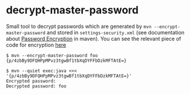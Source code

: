 # decrypt-master-password

Small tool to decrypt passwords which are generated by `mvn --encrypt-master-password` and stored in
`settings-security.xml` (see documentation about [Password Encryption] in maven). You can see the relevant piece of code for encryption [here][code for encryption]

```
$ mvn --encrypt-master-password foo
{p/4zbBy9DFQHPpMPvz3tgwBf1tbXqDYFFbDzkMFTAtE=}
```

```
$ mvn --quiet exec:java <<< '{p/4zbBy9DFQHPpMPvz3tgwBf1tbXqDYFFbDzkMFTAtE=}'
Encrypted password:
Decrypted password: foo
```

[Password Encryption]: https://maven.apache.org/guides/mini/guide-encryption.html
[code for encryption]: https://github.com/apache/maven/blob/maven-3.2.5/maven-embedder/src/main/java/org/apache/maven/cli/MavenCli.java#L515-L518
